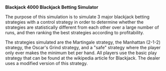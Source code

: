 **Blackjack 4000 Blackjack Betting Simulator**

The purpose of this simulation is to simulate 3 major blackjack betting strategies 
with a control strategy in order to determine whether the strategies are statistically 
different from each other over a large number of runs, and then ranking the best strategies
according to profitability.

The strategies simulated are the Martingale strategy, the Manhattan (2-1-2) strategy,
the Oscar's Grind strategy, and a "safe" strategy where the player only ever makes 
the minimum bet per hand. All players use the basic play strategy that can be found at 
the wikipedia article for Blackjack. The dealer uses a modified version of this strategy.
